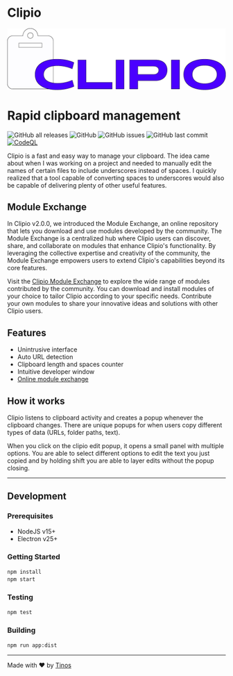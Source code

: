 
# Clipio

![Clipio banner](https://raw.githubusercontent.com/pTinosq/clipio/main/content/clipio-banner.png)

# Rapid clipboard management

![GitHub all releases](https://img.shields.io/github/downloads/ptinosq/clipio/total)
![GitHub](https://img.shields.io/github/license/ptinosq/clipio)
![GitHub issues](https://img.shields.io/github/issues/ptinosq/clipio)
![GitHub last commit](https://img.shields.io/github/last-commit/ptinosq/clipio)
[![CodeQL](https://github.com/pTinosq/clipio/actions/workflows/codeql.yml/badge.svg)](https://github.com/pTinosq/clipio/actions/workflows/codeql.yml)

Clipio is a fast and easy way to manage your clipboard. The idea came about when I was working on a project and needed to manually edit the names of certain files to include underscores instead of spaces. I quickly realized that a tool capable of converting spaces to underscores would also be capable of delivering plenty of other useful features.

## Module Exchange

In Clipio v2.0.0, we introduced the Module Exchange, an online repository that lets you download and use modules developed by the community. The Module Exchange is a centralized hub where Clipio users can discover, share, and collaborate on modules that enhance Clipio's functionality. By leveraging the collective expertise and creativity of the community, the Module Exchange empowers users to extend Clipio's capabilities beyond its core features.

Visit the [Clipio Module Exchange](https://github.com/pTinosq/clipio-modules) to explore the wide range of modules contributed by the community. You can download and install modules of your choice to tailor Clipio according to your specific needs. Contribute your own modules to share your innovative ideas and solutions with other Clipio users.

## Features

- Unintrusive interface
- Auto URL detection
- Clipboard length and spaces counter
- Intuitive developer window
- [Online module exchange](https://github.com/pTinosq/clipio-modules)

## How it works

Clipio listens to clipboard activity and creates a popup whenever the clipboard changes. There are unique popups for when users copy different types of data (URLs, folder paths, text).

When you click on the clipio edit popup, it opens a small panel with multiple options. You are able to select different options to edit the text you just copied and by holding shift you are able to layer edits without the popup closing.

---

## Development

### **Prerequisites**

- NodeJS v15+
- Electron v25+

### **Getting Started**

```bash
npm install
npm start
```

### **Testing**

```bash
npm test
```

### **Building**

```bash
npm run app:dist
```

---

Made with ❤️ by [Tinos](https://github.com/pTinosq)
